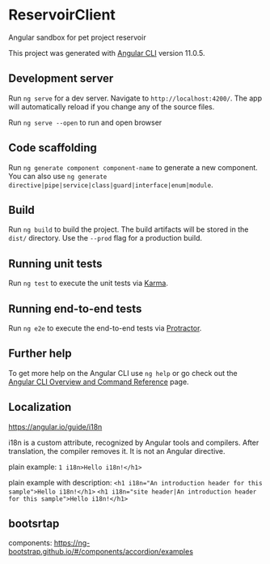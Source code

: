 # ReservoirClient

Angular sandbox for pet project reservoir 

This project was generated with [Angular CLI](https://github.com/angular/angular-cli) version 11.0.5.

## Development server

Run `ng serve` for a dev server. Navigate to `http://localhost:4200/`. The app will automatically reload if you change any of the source files.

Run `ng serve --open` to run and open browser

## Code scaffolding

Run `ng generate component component-name` to generate a new component. You can also use `ng generate directive|pipe|service|class|guard|interface|enum|module`.

## Build

Run `ng build` to build the project. The build artifacts will be stored in the `dist/` directory. Use the `--prod` flag for a production build.

## Running unit tests

Run `ng test` to execute the unit tests via [Karma](https://karma-runner.github.io).

## Running end-to-end tests

Run `ng e2e` to execute the end-to-end tests via [Protractor](http://www.protractortest.org/).

## Further help

To get more help on the Angular CLI use `ng help` or go check out the [Angular CLI Overview and Command Reference](https://angular.io/cli) page.

## Localization
https://angular.io/guide/i18n

i18n is a custom attribute, recognized by Angular tools and compilers. After translation, the compiler removes it. It is not an Angular directive.

plain example:
`1 i18n>Hello i18n!</h1>`

plain example with description:
`<h1 i18n="An introduction header for this sample">Hello i18n!</h1>`
`<h1 i18n="site header|An introduction header for this sample">Hello i18n!</h1>`


## bootsrtap
components:
https://ng-bootstrap.github.io/#/components/accordion/examples

